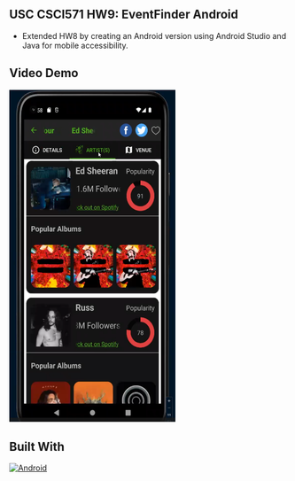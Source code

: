 
<!-- ABOUT THE PROJECT -->
## USC CSCI571 HW9: EventFinder Android
* Extended HW8 by creating an Android version using Android Studio and Java for mobile accessibility.


## Video Demo

<a href="https://www.youtube.com/watch?v=2RPcEY9aPZo">
  <img src="https://github.com/javy1022/javy1022.github.io/blob/main/HW9/demo/cover.PNG" alt="demo" width="300" height="600">
</a>



## Built With

[![Android][Android]][Android-url]

<!-- MARKDOWN LINKS & IMAGES -->
<!-- https://www.markdownguide.org/basic-syntax/#reference-style-links -->
[Android]: https://img.shields.io/badge/Android-30D780?style=for-the-badge&logo=angular&logoColor=white
[Android-url]: https://developer.android.com/studio?gad_source=1&gclid=CjwKCAiA0PuuBhBsEiwAS7fsNbUzn3dCXaQF0jQF6iYCWg8DCBGLdYfgf9WSNCpYzOYbqo1kkP6N9BoCz8AQAvD_BwE&gclsrc=aw.ds


